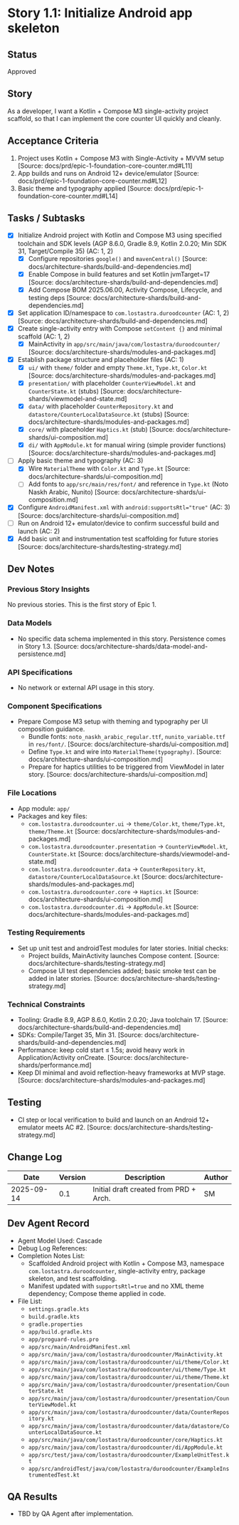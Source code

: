 # Story 1.1: Initialize Android app skeleton

## Status
Approved

## Story
As a developer,
I want a Kotlin + Compose M3 single-activity project scaffold,
so that I can implement the core counter UI quickly and cleanly.

## Acceptance Criteria
1. Project uses Kotlin + Compose M3 with Single-Activity + MVVM setup [Source: docs/prd/epic-1-foundation-core-counter.md#L11]
2. App builds and runs on Android 12+ device/emulator [Source: docs/prd/epic-1-foundation-core-counter.md#L12]
3. Basic theme and typography applied [Source: docs/prd/epic-1-foundation-core-counter.md#L14]

## Tasks / Subtasks
- [x] Initialize Android project with Kotlin and Compose M3 using specified toolchain and SDK levels (AGP 8.6.0, Gradle 8.9, Kotlin 2.0.20; Min SDK 31, Target/Compile 35) (AC: 1, 2)
  - [x] Configure repositories `google()` and `mavenCentral()` [Source: docs/architecture-shards/build-and-dependencies.md]
  - [x] Enable Compose in build features and set Kotlin jvmTarget=17 [Source: docs/architecture-shards/build-and-dependencies.md]
  - [x] Add Compose BOM 2025.06.00, Activity Compose, Lifecycle, and testing deps [Source: docs/architecture-shards/build-and-dependencies.md]
- [x] Set application ID/namespace to `com.lostastra.duroodcounter` (AC: 1, 2) [Source: docs/architecture-shards/build-and-dependencies.md]
- [x] Create single-activity entry with Compose `setContent {}` and minimal scaffold (AC: 1, 2)
  - [x] MainActivity in `app/src/main/java/com/lostastra/duroodcounter/` [Source: docs/architecture-shards/modules-and-packages.md]
- [x] Establish package structure and placeholder files (AC: 1)
  - [x] `ui/` with `theme/` folder and empty `Theme.kt`, `Type.kt`, `Color.kt` [Source: docs/architecture-shards/modules-and-packages.md]
  - [x] `presentation/` with placeholder `CounterViewModel.kt` and `CounterState.kt` (stubs) [Source: docs/architecture-shards/viewmodel-and-state.md]
  - [x] `data/` with placeholder `CounterRepository.kt` and `datastore/CounterLocalDataSource.kt` (stubs) [Source: docs/architecture-shards/modules-and-packages.md]
  - [x] `core/` with placeholder `Haptics.kt` (stub) [Source: docs/architecture-shards/ui-composition.md]
  - [x] `di/` with `AppModule.kt` for manual wiring (simple provider functions) [Source: docs/architecture-shards/modules-and-packages.md]
- [ ] Apply basic theme and typography (AC: 3)
  - [x] Wire `MaterialTheme` with `Color.kt` and `Type.kt` [Source: docs/architecture-shards/ui-composition.md]
  - [ ] Add fonts to `app/src/main/res/font/` and reference in `Type.kt` (Noto Naskh Arabic, Nunito) [Source: docs/architecture-shards/ui-composition.md]
- [x] Configure `AndroidManifest.xml` with `android:supportsRtl="true"` (AC: 3) [Source: docs/architecture-shards/ui-composition.md]
- [ ] Run on Android 12+ emulator/device to confirm successful build and launch (AC: 2)
- [x] Add basic unit and instrumentation test scaffolding for future stories [Source: docs/architecture-shards/testing-strategy.md]

## Dev Notes

### Previous Story Insights
No previous stories. This is the first story of Epic 1.

### Data Models
- No specific data schema implemented in this story. Persistence comes in Story 1.3. [Source: docs/architecture-shards/data-model-and-persistence.md]

### API Specifications
- No network or external API usage in this story.

### Component Specifications
- Prepare Compose M3 setup with theming and typography per UI composition guidance.
  - Bundle fonts: `noto_naskh_arabic_regular.ttf`, `nunito_variable.ttf` in `res/font/`. [Source: docs/architecture-shards/ui-composition.md]
  - Define `Type.kt` and wire into `MaterialTheme(typography)`. [Source: docs/architecture-shards/ui-composition.md]
  - Prepare for haptics utilities to be triggered from ViewModel in later story. [Source: docs/architecture-shards/ui-composition.md]

### File Locations
- App module: `app/`
- Packages and key files:
  - `com.lostastra.duroodcounter.ui` → `theme/Color.kt`, `theme/Type.kt`, `theme/Theme.kt` [Source: docs/architecture-shards/modules-and-packages.md]
  - `com.lostastra.duroodcounter.presentation` → `CounterViewModel.kt`, `CounterState.kt` [Source: docs/architecture-shards/viewmodel-and-state.md]
  - `com.lostastra.duroodcounter.data` → `CounterRepository.kt`, `datastore/CounterLocalDataSource.kt` [Source: docs/architecture-shards/modules-and-packages.md]
  - `com.lostastra.duroodcounter.core` → `Haptics.kt` [Source: docs/architecture-shards/ui-composition.md]
  - `com.lostastra.duroodcounter.di` → `AppModule.kt` [Source: docs/architecture-shards/modules-and-packages.md]

### Testing Requirements
- Set up unit test and androidTest modules for later stories. Initial checks:
  - Project builds, MainActivity launches Compose content. [Source: docs/architecture-shards/testing-strategy.md]
  - Compose UI test dependencies added; basic smoke test can be added in later stories. [Source: docs/architecture-shards/testing-strategy.md]

### Technical Constraints
- Tooling: Gradle 8.9, AGP 8.6.0, Kotlin 2.0.20; Java toolchain 17. [Source: docs/architecture-shards/build-and-dependencies.md]
- SDKs: Compile/Target 35, Min 31. [Source: docs/architecture-shards/build-and-dependencies.md]
- Performance: keep cold start ≤ 1.5s; avoid heavy work in Application/Activity onCreate. [Source: docs/architecture-shards/performance.md]
- Keep DI minimal and avoid reflection-heavy frameworks at MVP stage. [Source: docs/architecture-shards/modules-and-packages.md]

## Testing
- CI step or local verification to build and launch on an Android 12+ emulator meets AC #2. [Source: docs/architecture-shards/testing-strategy.md]

## Change Log
| Date       | Version | Description                            | Author |
|------------|---------|----------------------------------------|--------|
| 2025-09-14 | 0.1     | Initial draft created from PRD + Arch. | SM     |

## Dev Agent Record
- Agent Model Used: Cascade
- Debug Log References:
- Completion Notes List:
  - Scaffolded Android project with Kotlin + Compose M3, namespace `com.lostastra.duroodcounter`, single-activity entry, package skeleton, and test scaffolding.
  - Manifest updated with `supportsRtl=true` and no XML theme dependency; Compose theme applied in code.
- File List:
  - `settings.gradle.kts`
  - `build.gradle.kts`
  - `gradle.properties`
  - `app/build.gradle.kts`
  - `app/proguard-rules.pro`
  - `app/src/main/AndroidManifest.xml`
  - `app/src/main/java/com/lostastra/duroodcounter/MainActivity.kt`
  - `app/src/main/java/com/lostastra/duroodcounter/ui/theme/Color.kt`
  - `app/src/main/java/com/lostastra/duroodcounter/ui/theme/Type.kt`
  - `app/src/main/java/com/lostastra/duroodcounter/ui/theme/Theme.kt`
  - `app/src/main/java/com/lostastra/duroodcounter/presentation/CounterState.kt`
  - `app/src/main/java/com/lostastra/duroodcounter/presentation/CounterViewModel.kt`
  - `app/src/main/java/com/lostastra/duroodcounter/data/CounterRepository.kt`
  - `app/src/main/java/com/lostastra/duroodcounter/data/datastore/CounterLocalDataSource.kt`
  - `app/src/main/java/com/lostastra/duroodcounter/core/Haptics.kt`
  - `app/src/main/java/com/lostastra/duroodcounter/di/AppModule.kt`
  - `app/src/test/java/com/lostastra/duroodcounter/ExampleUnitTest.kt`
  - `app/src/androidTest/java/com/lostastra/duroodcounter/ExampleInstrumentedTest.kt`

## QA Results
- TBD by QA Agent after implementation.
